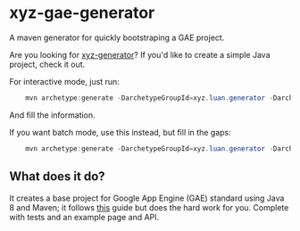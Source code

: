 # xyz-gae-generator

A maven generator for quickly bootstraping a GAE project.

Are you looking for [xyz-generator](https://github.com/luanpotter/xyz-generator)? If you'd like to create a simple Java project, check it out.

For interactive mode, just run:

```java
    mvn archetype:generate -DarchetypeGroupId=xyz.luan.generator -DarchetypeArtifactId=xyz-gae-generator -DarchetypeVersion=0.2.0
```

And fill the information.

If you want batch mode, use this instead, but fill in the gaps:

```java
    mvn archetype:generate -DarchetypeGroupId=xyz.luan.generator -DarchetypeArtifactId=xyz-gae-generator -DarchetypeVersion=0.2.0 -DgroupId=<your.group.id> -DartifactId=<your-atifact-id> -Dversion=<your.version> -DinteractiveMode=false
```

## What does it do?

It creates a base project for Google App Engine (GAE) standard using Java 8 and Maven; it follows [this](https://cloud.google.com/appengine/docs/standard/java/quickstart) guide but does the hard work for you. Complete with tests and an example page and API.

